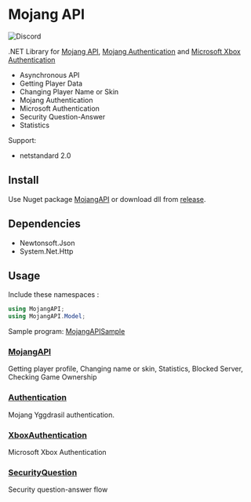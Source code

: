 # Mojang API

![Discord](https://img.shields.io/discord/795952027443527690?label=discord&logo=discord&style=for-the-badge) 

.NET Library for [Mojang API](https://wiki.vg/Mojang_API), [Mojang Authentication](https://wiki.vg/Authentication) and [Microsoft Xbox Authentication](https://wiki.vg/Microsoft_Authentication_Scheme)

-   Asynchronous API
-   Getting Player Data
-   Changing Player Name or Skin
-   Mojang Authentication
-   Microsoft Authentication
-   Security Question-Answer
-   Statistics

Support:

-   netstandard 2.0

## Install

Use Nuget package [MojangAPI](https://www.nuget.org/packages/MojangAPI) or download dll from [release](https://github.com/CmlLib/MojangAPI/releases).

## Dependencies

-   Newtonsoft.Json
-   System.Net.Http

## Usage

Include these namespaces : 

```csharp
using MojangAPI;
using MojangAPI.Model;
```

Sample program: [MojangAPISample](./MojangAPISample)  

### [MojangAPI](./docs/MojangAPI.md)

Getting player profile, Changing name or skin, Statistics, Blocked Server, Checking Game Ownership

### [Authentication](./docs/MojangAuth.md)

Mojang Yggdrasil authentication. 

### [XboxAuthentication](./docs/XboxAuthentication.md)

Microsoft Xbox Authentication

### [SecurityQuestion](./docs/SecurityQuestion.md)

Security question-answer flow
